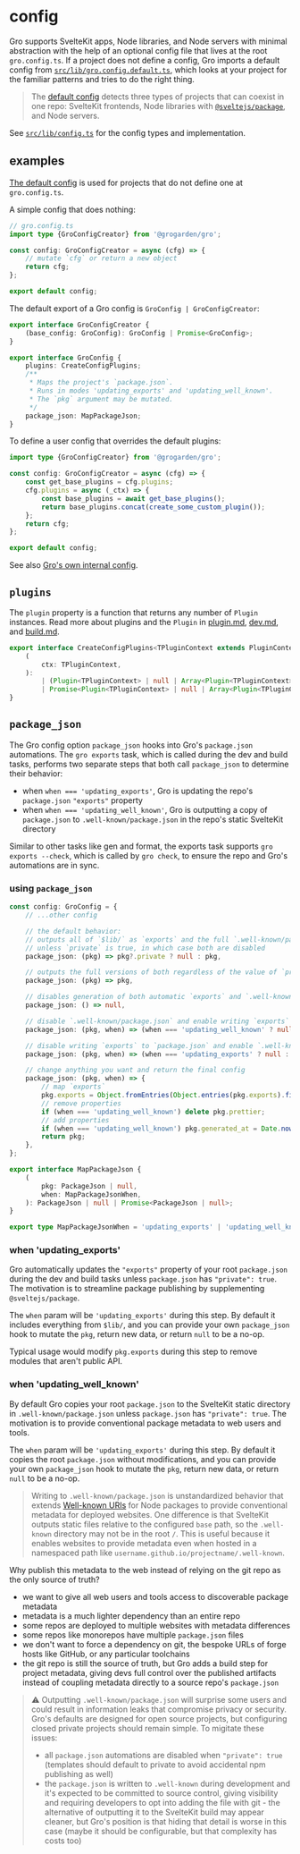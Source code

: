 # config

Gro supports SvelteKit apps, Node libraries, and Node servers with minimal abstraction
with the help of an optional config file that lives at the root `gro.config.ts`.
If a project does not define a config, Gro imports a default config from
[`src/lib/gro.config.default.ts`](/src/lib/gro.config.default.ts),
which looks at your project for the familiar patterns and tries to do the right thing.

> The [default config](/src/lib/gro.config.default.ts)
> detects three types of projects that can coexist in one repo:
> SvelteKit frontends,
> Node libraries with [`@sveltejs/package`](https://kit.svelte.dev/docs/packaging),
> and Node servers.

See [`src/lib/config.ts`](/src/lib/config.ts) for the config types and implementation.

## examples

[The default config](/src/lib/gro.config.default.ts)
is used for projects that do not define one at `gro.config.ts`.

A simple config that does nothing:

```ts
// gro.config.ts
import type {GroConfigCreator} from '@grogarden/gro';

const config: GroConfigCreator = async (cfg) => {
	// mutate `cfg` or return a new object
	return cfg;
};

export default config;
```

The default export of a Gro config is `GroConfig | GroConfigCreator`:

```ts
export interface GroConfigCreator {
	(base_config: GroConfig): GroConfig | Promise<GroConfig>;
}

export interface GroConfig {
	plugins: CreateConfigPlugins;
	/**
	 * Maps the project's `package.json`.
	 * Runs in modes 'updating_exports' and 'updating_well_known'.
	 * The `pkg` argument may be mutated.
	 */
	package_json: MapPackageJson;
}
```

To define a user config that overrides the default plugins:

```ts
import type {GroConfigCreator} from '@grogarden/gro';

const config: GroConfigCreator = async (cfg) => {
	const get_base_plugins = cfg.plugins;
	cfg.plugins = async (_ctx) => {
		const base_plugins = await get_base_plugins();
		return base_plugins.concat(create_some_custom_plugin());
	};
	return cfg;
};

export default config;
```

See also [Gro's own internal config](/gro.config.ts).

## `plugins`

The `plugin` property is a function that returns any number of `Plugin` instances.
Read more about plugins and the `Plugin` in
[plugin.md](plugin.md), [dev.md](dev.md#plugin), and [build.md](build.md#plugin).

```ts
export interface CreateConfigPlugins<TPluginContext extends PluginContext = PluginContext> {
	(
		ctx: TPluginContext,
	):
		| (Plugin<TPluginContext> | null | Array<Plugin<TPluginContext> | null>)
		| Promise<Plugin<TPluginContext> | null | Array<Plugin<TPluginContext> | null>>;
}
```

## `package_json`

The Gro config option `package_json` hooks into Gro's `package.json` automations.
The `gro exports` task, which is called during the dev and build tasks,
performs two separate steps that both call `package_json` to determine their behavior:

- when `when === 'updating_exports'`, Gro is updating the repo's `package.json` `"exports"` property
- when `when === 'updating_well_known'`, Gro is outputting a copy of `package.json`
  to `.well-known/package.json` in the repo's static SvelteKit directory

Similar to other tasks like gen and format, the exports task supports `gro exports --check`,
which is called by `gro check`, to ensure the repo and Gro's automations are in sync.

### using `package_json`

```ts
const config: GroConfig = {
	// ...other config

	// the default behavior:
	// outputs all of `$lib/` as `exports` and the full `.well-known/package.json`,
	// unless `private` is true, in which case both are disabled
	package_json: (pkg) => pkg?.private ? null : pkg,

	// outputs the full versions of both regardless of the value of `private`
	package_json: (pkg) => pkg,

	// disables generation of both automatic `exports` and `.well-known/package.json`
	package_json: () => null,

	// disable `.well-known/package.json` and enable writing `exports` to `package.json`
	package_json: (pkg, when) => (when === 'updating_well_known' ? null : pkg),

	// disable writing `exports` to `package.json` and enable `.well-known/package.json`
	package_json: (pkg, when) => (when === 'updating_exports' ? null : pkg),

	// change anything you want and return the final config
	package_json: (pkg, when) => {
		// map `exports`
		pkg.exports = Object.fromEntries(Object.entries(pkg.exports).filter((e) => /* ... */));
		// remove properties
		if (when === 'updating_well_known') delete pkg.prettier;
		// add properties
		if (when === 'updating_well_known') pkg.generated_at = Date.now();
		return pkg;
	},
};

export interface MapPackageJson {
	(
		pkg: PackageJson | null,
		when: MapPackageJsonWhen,
	): PackageJson | null | Promise<PackageJson | null>;
}

export type MapPackageJsonWhen = 'updating_exports' | 'updating_well_known';
```

### when 'updating_exports'

Gro automatically updates the `"exports"` property of your root `package.json`
during the dev and build tasks unless `package.json` has `"private": true`.
The motivation is to streamline package publishing by supplementing `@sveltejs/package`.

The `when` param will be `'updating_exports'` during this step.
By default it includes everything from `$lib/`,
and you can provide your own `package_json` hook to
mutate the `pkg`, return new data, or return `null` to be a no-op.

Typical usage would modify `pkg.exports` during this step to
remove modules that aren't public API.

### when 'updating_well_known'

By default Gro copies your root `package.json`
to the SvelteKit static directory in `.well-known/package.json`
unless `package.json` has `"private": true`.
The motivation is to provide conventional package metadata to web users and tools.

The `when` param will be `'updating_exports'` during this step.
By default it copies the root `package.json` without modifications,
and you can provide your own `package_json` hook to
mutate the `pkg`, return new data, or return `null` to be a no-op.

> Writing to `.well-known/package.json` is unstandardized behavior that
> extends [Well-known URIs](https://wikipedia.org/wiki/Well-known_URIs) for Node packages
> to provide conventional metadata for deployed websites.
> One difference is that SvelteKit outputs static files relative to the configured `base` path,
> so the `.well-known` directory may not be in the root `/`.
> This is useful because it enables websites to provide metadata even when hosted in a namespaced
> path like `username.github.io/projectname/.well-known`.

Why publish this metadata to the web instead of relying on the git repo as the only source of truth?

- we want to give all web users and tools access to discoverable package metadata
- metadata is a much lighter dependency than an entire repo
- some repos are deployed to multiple websites with metadata differences
- some repos like monorepos have multiple `package.json` files
- we don't want to force a dependency on git, the bespoke URLs of forge hosts like GitHub,
  or any particular toolchains
- the git repo is still the source of truth, but Gro adds a build step for project metadata,
  giving devs full control over the published artifacts
  instead of coupling metadata directly to a source repo's `package.json`

> ⚠️ Outputting `.well-known/package.json` will surprise some users
> and could result in information leaks that compromise privacy or security.
> Gro's defaults are designed for open source projects,
> but configuring closed private projects should remain simple.
> To migitate these issues:
>
> - all `package.json` automations are disabled when `"private": true`
>   (templates should default to private to avoid accidental npm publishing as well)
> - the `package.json` is written to `.well-known` during development
>   and it's expected to be committed to source control,
>   giving visibility and requiring developers to opt into adding the file with git -
>   the alternative of outputting it to the SvelteKit build may appear cleaner,
>   but Gro's position is that hiding that detail is worse in this case
>   (maybe it should be configurable, but that complexity has costs too)
